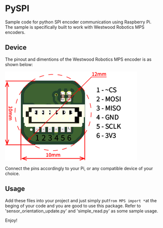 # PySPI
Sample code for python SPI encoder communication using Raspberry Pi. The sample is specifically built to work with Westwood Robotics MPS encoders.

## Device
The pinout and dimentions of the Westwood Robotics MPS encoder is as shown below:

![](images/Specs.jpg)

Connect the pins accordingly to your Pi, or any compatible device of your choice.

## Usage
Add these files into your project and just simply put```from MPS import *```at the beging of your code and you are good to use this package. Refer to 'sensor_orientation_update.py' and 'simple_read.py' as some sample usage.

Enjoy!

